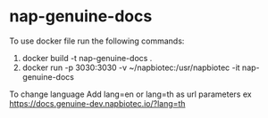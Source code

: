 # nap-genuine-docs

To use docker file run the following commands: <br>
1. docker build -t nap-genuine-docs . <br>
2. docker run -p 3030:3030 -v ~/napbiotec:/usr/napbiotec -it nap-genuine-docs

To change language
Add lang=en or lang=th as url parameters ex https://docs.genuine-dev.napbiotec.io/?lang=th

